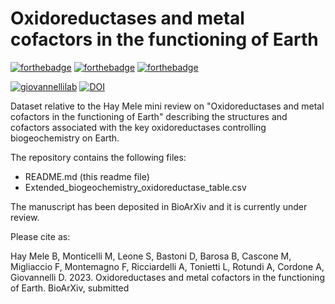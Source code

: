 # Oxidoreductases and metal cofactors in the functioning of Earth

[![forthebadge](https://forthebadge.com/images/badges/cc-by-nd.svg)](https://forthebadge.com)
[![forthebadge](https://forthebadge.com/images/badges/powered-by-coffee.svg)](https://forthebadge.com)
[![forthebadge](https://forthebadge.com/images/badges/built-with-science.svg)](https://forthebadge.com)

[![giovannellilab](https://img.shields.io/badge/BY-Giovannelli_Lab-blue)](http:s//www.donatogiovannelli.com)
[![DOI](https://zenodo.org/badge/640591422.svg)](https://zenodo.org/badge/latestdoi/640591422)

Dataset relative to the Hay Mele mini review on "Oxidoreductases and metal cofactors in the functioning of Earth" describing the structures and cofactors associated with the key oxidoreductases controlling biogeochemistry on Earth.

The repository contains the following files:

- README.md (this readme file)
- Extended_biogeochemistry_oxidoreductase_table.csv

The manuscript has been deposited in BioArXiv and it is currently under review.


Please cite as:

Hay Mele B, Monticelli M, Leone S, Bastoni D, Barosa B, Cascone M, Migliaccio F, Montemagno F, Ricciardelli A, Tonietti L, Rotundi A, Cordone A, Giovannelli D. 2023. Oxidoreductases and metal cofactors in the functioning of Earth. BioArXiv, submitted




